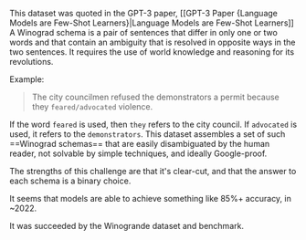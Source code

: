 This dataset was quoted in the GPT-3 paper, [[GPT-3 Paper {Language Models are Few-Shot Learners}|Language Models are Few-Shot Learners]]
A Winograd schema is a pair of sentences that differ in only one or two words and that contain an ambiguity that is resolved in opposite ways in the two sentences. It requires the use of world knowledge and reasoning for its revolutions.

Example:
> The city councilmen refused the demonstrators a permit because they `feared/advocated` violence.

If the word `feared` is used, then `they` refers to the city council. If `advocated` is used, it refers to the `demonstrators`.
This dataset assembles a set of such ==Winograd schemas== that are easily disambiguated by the human reader, not solvable by simple techniques, and ideally Google-proof.

The strengths of this challenge are that it's clear-cut, and that the answer to each schema is a binary choice.

It seems that models are able to achieve something like 85%+ accuracy, in ~2022.


It was succeeded by the Winogrande dataset and benchmark.